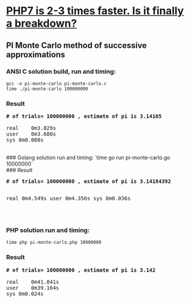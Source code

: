 # [PHP7 is 2-3 times faster. Is it finally a breakdown?](https://tulik.github.io/case/2016/10/07/comparison-of-efficency)
## PI Monte Carlo method of successive approximations

### ANSI C solution build, run and timing:
`gcc -o pi-monte-carlo pi-monte-carlo.c` <br />
`time ./pi-monte-carlo 100000000` <br />
### Result
<pre>
<b># of trials= 100000000 , estimate of pi is 3.14165</b>

real	0m3.829s
user	0m3.680s
sys	0m0.008s
</pre>
<br />
### Golang solution run and timing:
`time go run pi-monte-carlo.go 10000000` <br />
### Result
<pre>
<b># of trials= 100000000 , estimate of pi is 3.14184392</b>

real	0m4.549s
user	0m4.356s
sys	0m0.036s
</pre>
<br />
### PHP solution run and timing:
`time php pi-monte-carlo.php 10000000` <br />
### Result
<pre>
<b># of trials= 100000000 , estimate of pi is 3.142</b>

real	0m41.841s
user	0m39.164s
sys	0m0.024s
</pre>
